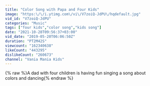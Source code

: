 ```yaml
---
title: "Color Song with Papa and Four Kids"
image: "https:\/\/i.ytimg.com\/vi\/V7zoiQ-JdPU\/hqdefault.jpg"
vid_id: "V7zoiQ-JdPU"
categories: "Music"
tags: ["four kids","color song","kids song"]
date: "2021-10-28T09:56:37+03:00"
vid_date: "2019-05-20T06:06:50Z"
duration: "PT2M42S"
viewcount: "162340638"
likeCount: "443295"
dislikeCount: "260673"
channel: "Vania Mania Kids"
---
```

{% raw %}A dad with four children is having fun singing a song about colors and dancing{% endraw %}
